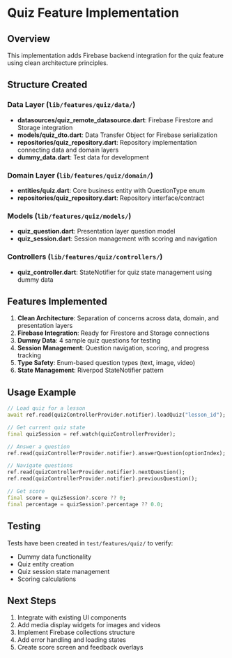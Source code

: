 # Quiz Feature Implementation

## Overview
This implementation adds Firebase backend integration for the quiz feature using clean architecture principles.

## Structure Created

### Data Layer (`lib/features/quiz/data/`)
- **datasources/quiz_remote_datasource.dart**: Firebase Firestore and Storage integration
- **models/quiz_dto.dart**: Data Transfer Object for Firebase serialization
- **repositories/quiz_repository.dart**: Repository implementation connecting data and domain layers
- **dummy_data.dart**: Test data for development

### Domain Layer (`lib/features/quiz/domain/`)
- **entities/quiz.dart**: Core business entity with QuestionType enum
- **repositories/quiz_repository.dart**: Repository interface/contract

### Models (`lib/features/quiz/models/`)
- **quiz_question.dart**: Presentation layer question model
- **quiz_session.dart**: Session management with scoring and navigation

### Controllers (`lib/features/quiz/controllers/`)
- **quiz_controller.dart**: StateNotifier for quiz state management using dummy data

## Features Implemented

1. **Clean Architecture**: Separation of concerns across data, domain, and presentation layers
2. **Firebase Integration**: Ready for Firestore and Storage connections
3. **Dummy Data**: 4 sample quiz questions for testing
4. **Session Management**: Question navigation, scoring, and progress tracking
5. **Type Safety**: Enum-based question types (text, image, video)
6. **State Management**: Riverpod StateNotifier pattern

## Usage Example

```dart
// Load quiz for a lesson
await ref.read(quizControllerProvider.notifier).loadQuiz("lesson_id");

// Get current quiz state
final quizSession = ref.watch(quizControllerProvider);

// Answer a question
ref.read(quizControllerProvider.notifier).answerQuestion(optionIndex);

// Navigate questions
ref.read(quizControllerProvider.notifier).nextQuestion();
ref.read(quizControllerProvider.notifier).previousQuestion();

// Get score
final score = quizSession?.score ?? 0;
final percentage = quizSession?.percentage ?? 0.0;
```

## Testing

Tests have been created in `test/features/quiz/` to verify:
- Dummy data functionality
- Quiz entity creation
- Quiz session state management
- Scoring calculations

## Next Steps

1. Integrate with existing UI components
2. Add media display widgets for images and videos
3. Implement Firebase collections structure
4. Add error handling and loading states
5. Create score screen and feedback overlays
